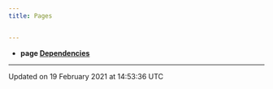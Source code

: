 ```yaml
---
title: Pages


---
```






* **page [Dependencies](pages/md_readme/#page-md_readme)** 



-------------------------------

Updated on 19 February 2021 at 14:53:36 UTC
